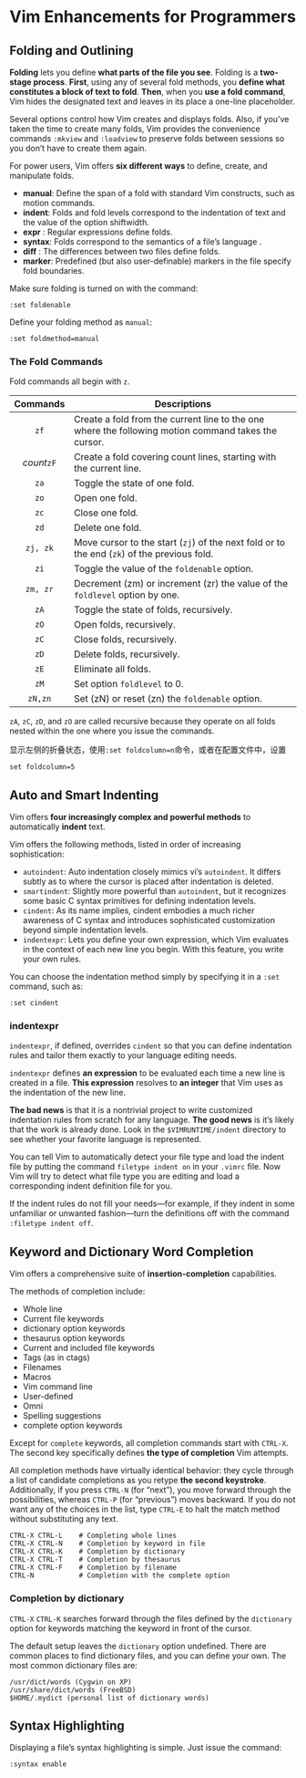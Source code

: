 # Vim Enhancements for Programmers

## Folding and Outlining

**Folding** lets you define **what parts of the file you see**.
Folding is a **two-stage process**. **First**, using any of several fold methods, you **define what constitutes a block of text to fold**. **Then**, when you **use a fold command**, Vim  hides  the  designated  text  and  leaves  in  its  place  a  one-line  placeholder.

Several options control how Vim creates and displays folds. Also, if you’ve taken the
time  to  create  many  folds,  Vim  provides  the  convenience  commands  `:mkview` and `:loadview` to preserve folds between sessions so you don’t have to create them
again.

For power users, Vim offers **six different ways** to define, create, and manipulate folds.


- **manual**: Define the span of a fold with standard Vim constructs, such as motion commands.
- **indent**: Folds and fold levels correspond to the indentation of text and the value of the option shiftwidth.
- **expr**  : Regular expressions define folds.
- **syntax**: Folds correspond to the semantics of a file’s language .
- **diff**  : The differences between two files define folds.
- **marker**: Predefined (but also user-definable) markers in the file specify fold boundaries.

Make sure folding is turned on with the command:
```
:set foldenable
```

Define your folding method as `manual`:
```
:set foldmethod=manual
```

### The Fold Commands

Fold commands all begin with `z`.

| Commands | Descriptions |
|:--------:|--------------|
| `zf` | Create a fold from the current line to the one where the following motion command takes the cursor. |
| *count*`zF` | Create a fold covering count lines, starting with the current line. |
| `za` | Toggle the state of one fold. |
| `zo` | Open one fold. |
| `zc` | Close one fold. |
| `zd` | Delete one fold. |
| `zj, zk` | Move cursor to the start (`zj`) of the next fold or to the end (`zk`) of the previous fold. | 
| `zi` | Toggle the value of the `foldenable` option. |
| `zm, zr` | Decrement (zm) or increment (zr) the value of the `foldlevel` option by one. | 
| `zA` | Toggle the state of folds, recursively. |
| `zO` | Open folds, recursively. |
| `zC` | Close folds, recursively. |
| `zD` | Delete folds, recursively. |
| `zE` | Eliminate all folds. | 
| `zM` | Set option `foldlevel` to 0. | 
| `zN,zn` | Set (zN) or reset (zn) the `foldenable` option. |

`zA`, `zC`, `zD`, and `zO` are called recursive because they operate on all folds nested within the one where you issue the commands.

显示左侧的折叠状态，使用`:set foldcolumn=n`命令，或者在配置文件中，设置

```
set foldcolumn=5
```

## Auto and Smart Indenting

Vim offers **four increasingly complex and powerful methods** to automatically **indent** text.

Vim offers the following methods, listed in order of increasing sophistication:

- `autoindent`: Auto indentation closely mimics vi’s `autoindent`. It differs subtly as to where the cursor is placed after indentation is deleted.
- `smartindent`: Slightly  more  powerful  than  `autoindent`,  but  it  recognizes  some  basic  C  syntax primitives for defining indentation levels.
- `cindent`: As its name implies, cindent embodies a much richer awareness of C syntax and introduces sophisticated customization beyond simple indentation levels. 
- `indentexpr`: Lets you define your own expression, which Vim evaluates in the context of each new line you begin. With this feature, you write your own rules. 

You can choose the indentation method simply by specifying it in a `:set` command, such as:
```
:set cindent
```

### indentexpr

`indentexpr`, if defined, overrides `cindent` so that you can define indentation rules and tailor them exactly to your language editing needs.

`indentexpr` defines **an expression** to be evaluated each time a new line is created in a file. **This expression** resolves to **an integer** that Vim uses as the indentation of the new line.

**The bad news** is that it is a nontrivial project to write customized indentation rules from scratch for any language. **The good news** is it’s likely that the work is already done. Look in the `$VIMRUNTIME/indent` directory to see whether your favorite language is represented.

You can tell Vim to automatically detect your file type and load the indent file by putting the command `filetype indent on` in your `.vimrc` file. Now Vim will try to detect what file type you are editing and load a corresponding indent definition file for you. 


If the indent rules do not fill your needs—for example, if they indent in some unfamiliar or unwanted fashion—turn the definitions off with the command `:filetype indent off`.

## Keyword and Dictionary Word Completion

Vim offers a comprehensive suite of **insertion-completion** capabilities.

The methods of completion include:

- Whole line
- Current file keywords
- dictionary option keywords
- thesaurus option keywords
- Current and included file keywords
- Tags (as in ctags)
- Filenames
- Macros
- Vim command line
- User-defined
- Omni
- Spelling suggestions
- complete option keywords

Except for `complete` keywords, all completion commands start with `CTRL-X`. The second key specifically defines **the type of completion** Vim attempts.

All completion methods have virtually identical behavior: they cycle through a list of candidate completions as you retype **the second keystroke**.  Additionally, if you press `CTRL-N` (for  “next”),  you move forward through the possibilities, whereas
`CTRL-P` (for “previous”) moves backward.  If you do not want any
of the choices in the list, type `CTRL-E` to halt the match method without substituting any text.


```
CTRL-X CTRL-L    # Completing whole lines
CTRL-X CTRL-N    # Completion by keyword in file
CTRL-X CTRL-K    # Completion by dictionary
CTRL-X CTRL-T    # Completion by thesaurus
CTRL-X CTRL-F    # Completion by filename
CTRL-N           # Completion with the complete option
```

### Completion by dictionary

`CTRL-X` `CTRL-K` searches forward through the files defined by the `dictionary` option for keywords matching the keyword in front of the cursor.

The default setup leaves the `dictionary` option undefined. There are common places to find dictionary files, and you can define your own. The most common dictionary files are:
```
/usr/dict/words (Cygwin on XP)
/usr/share/dict/words (FreeBSD)
$HOME/.mydict (personal list of dictionary words)
```

## Syntax Highlighting

Displaying a file’s syntax highlighting is simple. Just issue the command:
```
:syntax enable
```





